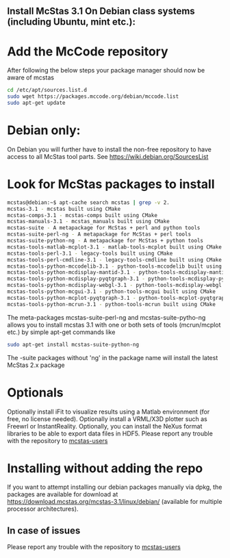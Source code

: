 ## Install McStas 3.1 On Debian class systems (including Ubuntu, mint etc.):

# Add the McCode repository
After following the below steps your package manager should now be aware of mcstas
```bash
cd /etc/apt/sources.list.d
sudo wget https://packages.mccode.org/debian/mccode.list
sudo apt-get update
```

# Debian only:
On Debian you will further have to install the non-free repository to have access to all McStas tool parts. See https://wiki.debian.org/SourcesList

# Look for McStas packages to install
```bash
mcstas@debian:~$ apt-cache search mcstas | grep -v 2.
mcstas-3.1 - mcstas built using CMake
mcstas-comps-3.1 - mcstas-comps built using CMake
mcstas-manuals-3.1 - mcstas_manuals built using CMake
mcstas-suite - A metapackage for McStas + perl and python tools
mcstas-suite-perl-ng - A metapackage for McStas + perl tools
mcstas-suite-python-ng - A metapackage for McStas + python tools
mcstas-tools-matlab-mcplot-3.1 - matlab-tools-mcplot built using CMake
mcstas-tools-perl-3.1 - legacy-tools built using CMake
mcstas-tools-perl-cmdline-3.1 - legacy-tools-cmdline built using CMake
mcstas-tools-python-mccodelib-3.1 - python-tools-mccodelib built using CMake
mcstas-tools-python-mcdisplay-mantid-3.1 - python-tools-mcdisplay-mantid built using CMake
mcstas-tools-python-mcdisplay-pyqtgraph-3.1 - python-tools-mcdisplay-pyqtgraph built using CMake
mcstas-tools-python-mcdisplay-webgl-3.1 - python-tools-mcdisplay-webgl built using CMake
mcstas-tools-python-mcgui-3.1 - python-tools-mcgui built using CMake
mcstas-tools-python-mcplot-pyqtgraph-3.1 - python-tools-mcplot-pyqtgraph built using CMake
mcstas-tools-python-mcrun-3.1 - python-tools-mcrun built using CMake
```
The meta-packages mcstas-suite-perl-ng and mcstas-suite-pytho-ng
allows you to install mcstas 3.1 with one or both sets of tools (mcrun/mcplot etc.) by simple apt-get commands like
```bash
sudo apt-get install mcstas-suite-python-ng
```
The -suite packages without 'ng' in the package name will install the
latest McStas 2.x package

# Optionals
Optionally install iFit to visualize results using a Matlab environment (for free, no license needed).
Optionally install a VRML/X3D plotter such as Freewrl or InstantReality.
Optionally, you can install the NeXus format libraries to be able to export data files in HDF5.
Please report any trouble with the repository to [mcstas-users](mailto:mcstas-users@mcstas.org)

# Installing without adding the repo
If you want to attempt installing our debian packages manually via
dpkg, the packages are available for download at https://download.mcstas.org/mcstas-3.1/linux/debian/
(available for multiple processor architectures).

## In case of issues
Please report any trouble with the repository to [mcstas-users](mailto:mcstas-users@mcstas.org)


